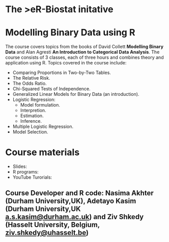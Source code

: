 # The >eR-Biostat initative
#  Modelling Binary Data using R

The course covers topics from the books of  David Collett **Modelling Binary Data** and Alan Agresti  **An Introduction to
Categorical Data Analysis**. The course consists of 3 classes, each of three hours and combines theory and application using R. 
Topics covered in the course include:

* Comparing Proportions in Two-by-Two Tables.
* The Relative Risk.
* The Odds Ratio.
* Chi-Squared Tests of Independence.
* Generalized Linear Models for Binary Data (an introduction).
* Logistic Regression:
  + Model formulation.
  + Interpretion.
  + Estimation.
  + Inference.
* Multiple Logistic Regression.
* Model Selection.


# Course materials
* Slides: 
* R programs: 
* YouTube Turorials:

##  Course Developer and R code: Nasima Akhter (Durham University,UK), Adetayo Kasim  (Durham University,UK a.s.kasim@durham.ac.uk) and Ziv Shkedy (Hasselt University, Belgium, ziv.shkedy@uhasselt.be) 
